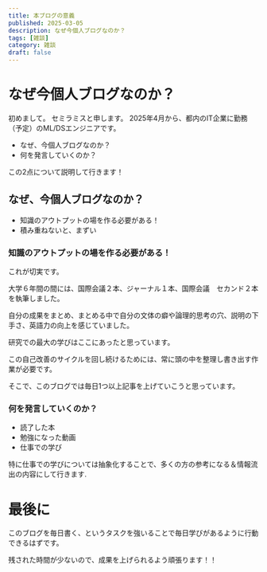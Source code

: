 ```yaml
---
title: 本ブログの意義
published: 2025-03-05
description: なぜ今個人ブログなのか？
tags: [雑談]
category: 雑談
draft: false
---
```


# なぜ今個人ブログなのか？

初めまして。
セミラミスと申します。
2025年4月から、都内のIT企業に勤務（予定）のML/DSエンジニアです。
- なぜ、今個人ブログなのか？
- 何を発言していくのか？

この2点について説明して行きます！

## なぜ、今個人ブログなのか？
- 知識のアウトプットの場を作る必要がある！
- 積み重ねないと、まずい

### 知識のアウトプットの場を作る必要がある！
これが切実です。


大学６年間の間には、国際会議２本、ジャーナル１本、国際会議　セカンド２本を執筆しました。


自分の成果をまとめ、まとめる中で自分の文体の癖や論理的思考の穴、説明の下手さ、英語力の向上を感じていました。


研究での最大の学びはここにあったと思っています。

この自己改善のサイクルを回し続けるためには、常に頭の中を整理し書き出す作業が必要です。


そこで、このブログでは毎日1つ以上記事を上げていこうと思っています。

### 何を発言していくのか？
- 読了した本
- 勉強になった動画
- 仕事での学び

特に仕事での学びについては抽象化することで、多くの方の参考になる＆情報流出の内容にして行きます.


# 最後に
このブログを毎日書く、というタスクを強いることで毎日学びがあるように行動できるはずです。

残された時間が少ないので、成果を上げられるよう頑張ります！！

